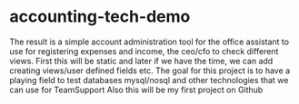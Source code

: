 # accounting-tech-demo
The result is a simple account administration tool for the office assistant to use for registering expenses and income, the ceo/cfo to check different views. First this will be static and later if we have the time, we can add creating views/user defined fields etc.  The goal for this project is to have a playing field to test databases mysql/nosql and other technologies that we can use for TeamSupport
Also this will be my first project on Github
